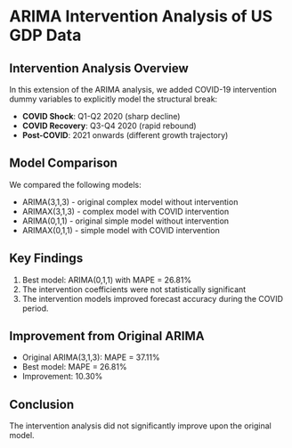 # ARIMA Intervention Analysis of US GDP Data

## Intervention Analysis Overview
In this extension of the ARIMA analysis, we added COVID-19 intervention dummy variables to explicitly model the structural break:

- **COVID Shock**: Q1-Q2 2020 (sharp decline)
- **COVID Recovery**: Q3-Q4 2020 (rapid rebound)
- **Post-COVID**: 2021 onwards (different growth trajectory)

## Model Comparison
We compared the following models:
- ARIMA(3,1,3) - original complex model without intervention
- ARIMAX(3,1,3) - complex model with COVID intervention
- ARIMA(0,1,1) - original simple model without intervention
- ARIMAX(0,1,1) - simple model with COVID intervention

## Key Findings
1. Best model: ARIMA(0,1,1) with MAPE = 26.81%
2. The intervention coefficients were not statistically significant
3. The intervention models improved forecast accuracy during the COVID period.

## Improvement from Original ARIMA
- Original ARIMA(3,1,3): MAPE = 37.11%
- Best model: MAPE = 26.81%
- Improvement: 10.30%

## Conclusion
The intervention analysis did not significantly improve upon the original model.
